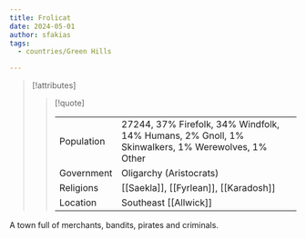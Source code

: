 ```yaml
---
title: Frolicat
date: 2024-05-01
author: sfakias
tags:
  - countries/Green Hills

---
```

> [!attributes]
> 
> > [!quote]
> >
> > | | |
> > | --- | --- |
> > | Population | 27244, 37% Firefolk, 34% Windfolk, 14% Humans, 2% Gnoll, 1% Skinwalkers, 1% Werewolves, 1% Other |
> > | Government | Oligarchy (Aristocrats) |
> > | Religions | [[Saekla]], [[Fyrlean]], [[Karadosh]] |
> > | Location | Southeast [[Allwick]] |

A town full of merchants, bandits, pirates and criminals.